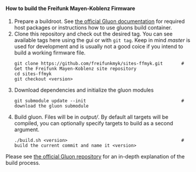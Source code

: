 #### How to build the Freifunk Mayen-Koblenz Firmware

1. Prepare a buildroot. See [the official Gluon documentation](https://gluon.readthedocs.io/en/latest/user/getting_started.html#dependencies) for required host packages or instructions how to use gluons build container.
2. Clone this repository and check out the desired tag. You can see available tags here using the gui or with ```git tag```. Keep in mind *master* is used for development and is usually not a good coice if you intend to build a working firmware file.
    ```
    git clone https://github.com/freifunkmyk/sites-ffmyk.git       # Get the Freifunk Mayen-Koblenz site repository
    cd sites-ffmyk
    git checkout <version>
    ```
3. Download dependencies and initialize the gluon modules
    ```
    git submodule update --init                                    # download the gluon submodule
    ```
4. Build gluon. Files will be in *output/*. By default all targets will be compiled, you can optionally specify targets to build as a second argument.
    ```
    ./build.sh <version>                                           # build the current commit and name it <version>
    ```
    
Please see [the official Gluon repository](https://github.com/freifunk-gluon/gluon) for an in-depth explanation of the build process.
